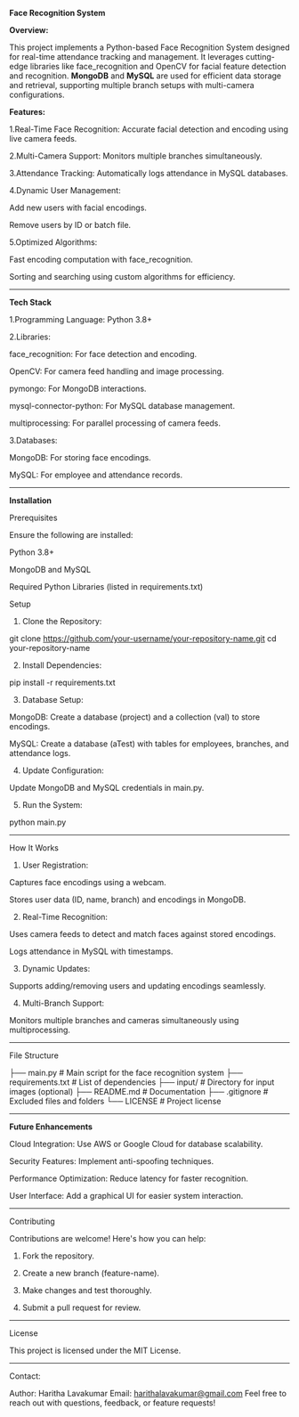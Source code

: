 **Face Recognition System**

**Overview:**

This project implements a Python-based Face Recognition System designed for real-time attendance tracking and management. It leverages cutting-edge libraries like face_recognition and OpenCV for facial feature detection and recognition. **MongoDB** and **MySQL** are used for efficient data storage and retrieval, supporting multiple branch setups with multi-camera configurations.

**Features:**

1.Real-Time Face Recognition: Accurate facial detection and encoding using live camera feeds.

2.Multi-Camera Support: Monitors multiple branches simultaneously.

3.Attendance Tracking: Automatically logs attendance in MySQL databases.

4.Dynamic User Management:

Add new users with facial encodings.

Remove users by ID or batch file.

5.Optimized Algorithms:

Fast encoding computation with face_recognition.

Sorting and searching using custom algorithms for efficiency.

---

**Tech Stack**

1.Programming Language: Python 3.8+

2.Libraries:

face_recognition: For face detection and encoding.

OpenCV: For camera feed handling and image processing.

pymongo: For MongoDB interactions.

mysql-connector-python: For MySQL database management.

multiprocessing: For parallel processing of camera feeds.

3.Databases:

MongoDB: For storing face encodings.

MySQL: For employee and attendance records.

---

**Installation**

Prerequisites

Ensure the following are installed:

Python 3.8+

MongoDB and MySQL

Required Python Libraries (listed in requirements.txt)

Setup

1. Clone the Repository:

git clone https://github.com/your-username/your-repository-name.git
cd your-repository-name


2. Install Dependencies:

pip install -r requirements.txt


3. Database Setup:

MongoDB: Create a database (project) and a collection (val) to store encodings.

MySQL: Create a database (aTest) with tables for employees, branches, and attendance logs.


4. Update Configuration:

Update MongoDB and MySQL credentials in main.py.


5. Run the System:

python main.py

---

How It Works

1. User Registration:

Captures face encodings using a webcam.

Stores user data (ID, name, branch) and encodings in MongoDB.


2. Real-Time Recognition:

Uses camera feeds to detect and match faces against stored encodings.

Logs attendance in MySQL with timestamps.


3. Dynamic Updates:

Supports adding/removing users and updating encodings seamlessly.


4. Multi-Branch Support:

Monitors multiple branches and cameras simultaneously using multiprocessing.

---

File Structure

├── main.py                 # Main script for the face recognition system
├── requirements.txt        # List of dependencies
├── input/                  # Directory for input images (optional)
├── README.md               # Documentation
├── .gitignore              # Excluded files and folders
└── LICENSE                 # Project license

---

**Future Enhancements**

Cloud Integration: Use AWS or Google Cloud for database scalability.

Security Features: Implement anti-spoofing techniques.

Performance Optimization: Reduce latency for faster recognition.

User Interface: Add a graphical UI for easier system interaction.

---

Contributing

Contributions are welcome! Here's how you can help:

1. Fork the repository.

2. Create a new branch (feature-name).

3. Make changes and test thoroughly.

4. Submit a pull request for review.

---

License

This project is licensed under the MIT License.

---

Contact:

Author: Haritha Lavakumar
Email: harithalavakumar@gmail.com
Feel free to reach out with questions, feedback, or feature requests!
